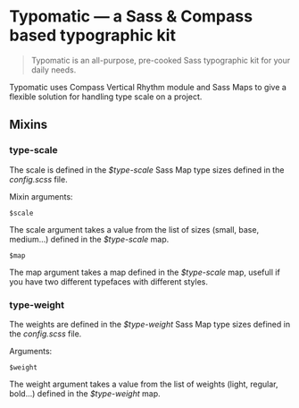 # Typomatic &mdash; a Sass &amp; Compass based typographic kit
> Typomatic is an all-purpose, pre-cooked Sass typographic kit for your daily needs.

Typomatic uses Compass Vertical Rhythm module and Sass Maps to give a flexible solution for handling type scale on a project. 

## Mixins
### type-scale
The scale is defined in the *$type-scale* Sass Map type sizes defined in the *config.scss* file. 

Mixin arguments:

    $scale

The scale argument takes a value from the list of sizes (small, base, medium...) defined in the *$type-scale* map.

    $map
    
The map argument takes a map defined in the *$type-scale* map, usefull if you have two different typefaces with different styles. 


### type-weight
The weights are defined in the *$type-weight* Sass Map type sizes defined in the *config.scss* file. 

Arguments:

    $weight
    
The weight argument takes a value from the list of weights (light, regular, bold...) defined in the *$type-weight* map.